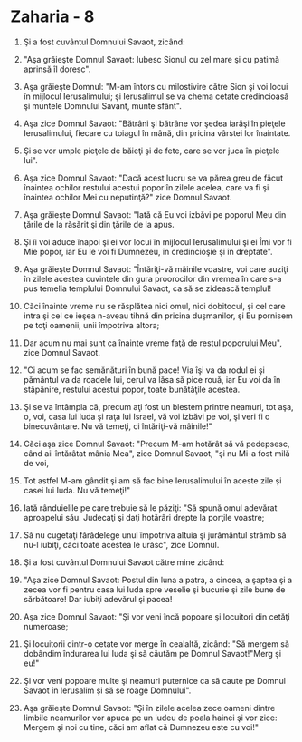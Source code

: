 # Zaharia - 8

1. Şi a fost cuvântul Domnului Savaot, zicând: 

2. "Aşa grăieşte Domnul Savaot: Iubesc Sionul cu zel mare şi cu patimă aprinsă îl doresc". 

3. Aşa grăieşte Domnul: "M-am întors cu milostivire către Sion şi voi locui în mijlocul Ierusalimului; şi Ierusalimul se va chema cetate credincioasă şi muntele Domnului Savant, munte sfânt". 

4. Aşa zice Domnul Savaot: "Bătrâni şi bătrâne vor şedea iarăşi în pieţele Ierusalimului, fiecare cu toiagul în mână, din pricina vârstei lor înaintate. 

5. Şi se vor umple pieţele de băieţi şi de fete, care se vor juca în pieţele lui". 

6. Aşa zice Domnul Savaot: "Dacă acest lucru se va părea greu de făcut înaintea ochilor restului acestui popor în zilele acelea, care va fi şi înaintea ochilor Mei cu neputinţă?" zice Domnul Savaot. 

7. Aşa grăieşte Domnul Savaot: "Iată că Eu voi izbăvi pe poporul Meu din ţările de la răsărit şi din ţările de la apus. 

8. Şi îi voi aduce înapoi şi ei vor locui în mijlocul Ierusalimului şi ei Îmi vor fi Mie popor, iar Eu le voi fi Dumnezeu, în credincioşie şi în dreptate". 

9. Aşa grăieşte Domnul Savaot: "Întăriţi-vă mâinile voastre, voi care auziţi în zilele acestea cuvintele din gura proorocilor din vremea în care s-a pus temelia templului Domnului Savaot, ca să se zidească templul! 

10. Căci înainte vreme nu se răsplătea nici omul, nici dobitocul, şi cel care intra şi cel ce ieşea n-aveau tihnă din pricina duşmanilor, şi Eu pornisem pe toţi oamenii, unii împotriva altora; 

11. Dar acum nu mai sunt ca înainte vreme faţă de restul poporului Meu", zice Domnul Savaot. 

12. "Ci acum se fac semănături în bună pace! Via îşi va da rodul ei şi pământul va da roadele lui, cerul va lăsa să pice rouă, iar Eu voi da în stăpânire, restului acestui popor, toate bunătăţile acestea. 

13. Şi se va întâmpla că, precum aţi fost un blestem printre neamuri, tot aşa, o, voi, casa lui Iuda şi raţa lui Israel, vă voi izbăvi pe voi, şi veri fi o binecuvântare. Nu vă temeţi, ci întăriţi-vă mâinile!" 

14. Căci aşa zice Domnul Savaot: "Precum M-am hotărât să vă pedepsesc, când aii întărâtat mânia Mea", zice Domnul Savaot, "şi nu Mi-a fost milă de voi, 

15. Tot astfel M-am gândit şi am să fac bine Ierusalimului în aceste zile şi casei lui Iuda. Nu vă temeţi!" 

16. Iată rânduielile pe care trebuie să le păziţi: "Să spună omul adevărat aproapelui său. Judecaţi şi daţi hotărâri drepte la porţile voastre; 

17. Să nu cugetaţi fărădelege unul împotriva altuia şi jurământul strâmb să nu-l iubiţi, căci toate acestea le urăsc", zice Domnul. 

18. Şi a fost cuvântul Domnului Savaot către mine zicând: 

19. "Aşa zice Domnul Savaot: Postul din luna a patra, a cincea, a şaptea şi a zecea vor fi pentru casa lui Iuda spre veselie şi bucurie şi zile bune de sărbătoare! Dar iubiţi adevărul şi pacea! 

20. Aşa zice Domnul Savaot: "Şi vor veni încă popoare şi locuitori din cetăţi numeroase; 

21. Şi locuitorii dintr-o cetate vor merge în cealaltă, zicând: "Să mergem să dobândim îndurarea lui Iuda şi să căutăm pe Domnul Savaot!"Merg şi eu!" 

22. Şi vor veni popoare multe şi neamuri puternice ca să caute pe Domnul Savaot în Ierusalim şi să se roage Domnului". 

23. Aşa grăieşte Domnul Savaot: "Şi în zilele acelea zece oameni dintre limbile neamurilor vor apuca pe un iudeu de poala hainei şi vor zice: Mergem şi noi cu tine, căci am aflat că Dumnezeu este cu voi!" 

